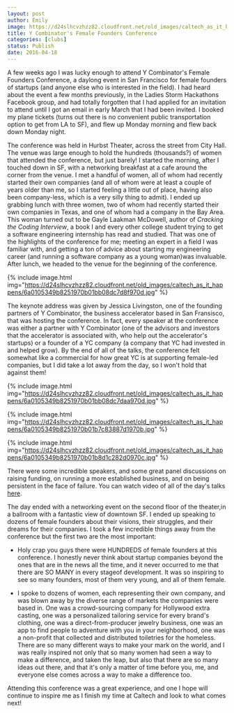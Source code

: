 ```yaml
---
layout: post
author: Emily
image: https://d24slhcvzhzz82.cloudfront.net/old_images/caltech_as_it_happens/6a0105349b8251970b01b7c83885e4970b.jpg
title: Y Combinator's Female Founders Conference 
categories: [clubs]
status: Publish
date: 2016-04-18
---
```



A few weeks ago I was lucky enough to attend Y Combinator's Female Founders Conference, a daylong event in San Francisco for female founders of startups (and anyone else who is interested in the field). I had heard about the event a few months previously, in the Ladies Storm Hackathons Facebook group, and had totally forgotten that I had applied for an invitation to attend until I got an email in early March that I had been invited. I booked my plane tickets (turns out there is no convenient public transportation option to get from LA to SF), and flew up Monday morning and flew back down Monday night.

The conference was held in Hurbst Theater, across the street from City Hall. The venue was large enough to hold the hundreds (thousands?) of women that attended the conference, but just barely! I started the morning, after I touched down in SF, with a networking breakfast at a cafe around the corner from the venue. I met a handful of women, all of whom had recently started their own companies (and all of whom were at least a couple of years older than me, so I started feeling a little out of place, having also been company-less, which is a very silly thing to admit). I ended up grabbing lunch with three women, two of whom had recently started their own companies in Texas, and one of whom had a company in the Bay Area. This woman turned out to be Gayle Laakman McDowell, author of *Cracking the Coding Interview*, a book I and every other college student trying to get a software engineering internship has read and studied. That was one of the highlights of the conference for me; meeting an expert in a field I was familiar with, and getting a ton of advice about starting my engineering career (and running a software company as a young woman)was invaluable. After lunch, we headed to the venue for the beginning of the conference.


{% include image.html img="https://d24slhcvzhzz82.cloudfront.net/old_images/caltech_as_it_happens/6a0105349b8251970b01bb08dc7d8f970d.jpg" %}

The keynote address was given by Jessica Livingston, one of the founding partners of Y Combinator, the business accelerator based in San Fransisco, that was hosting the conference. In fact, every speaker at the conference was either a partner with Y Combinator (one of the advisors and investors that the accelerator is associated with, who help out the accelerator's startups) or a founder of a YC company (a company that YC had invested in and helped grow). By the end of all of the talks, the conference felt somewhat like a commercial for how great YC is at supporting female-led companies, but I did take a lot away from the day, so I won't hold that against them!

{% include image.html img="https://d24slhcvzhzz82.cloudfront.net/old_images/caltech_as_it_happens/6a0105349b8251970b01bb08dc7daa970d.jpg" %}


{% include image.html img="https://d24slhcvzhzz82.cloudfront.net/old_images/caltech_as_it_happens/6a0105349b8251970b01b7c83887d1970b.jpg" %}


{% include image.html img="https://d24slhcvzhzz82.cloudfront.net/old_images/caltech_as_it_happens/6a0105349b8251970b01b8d1c282d0970c.jpg" %}

There were some incredible speakers, and some great panel discussions on raising funding, on running a more established business, and on being persistent in the face of failure. You can watch video of all of the day's talks <a href="https://www.youtube.com/playlist?list=PLQ-uHSnFig5OumNz3XiKifhVKbAMpZ9ne">here</a>.

The day ended with a networking event on the second floor of the theater,in a ballroom with a fantastic view of downtown SF. I ended up speaking to dozens of female founders about their visions, their struggles, and their dreams for their companies. I took a few incredible things away from the conference but the first two are the most important:

- Holy crap you guys there were HUNDREDS of female founders at this conference. I honestly never think about startup companies beyond the ones that are in the news all the time, and it never occurred to me that there are SO MANY in every stageof development. It was so inspiring to see so many founders, most of them very young, and all of them female.

- I spoke to dozens of women, each representing their own company, and was blown away by the diverse range of markets the companies were based in. One was a crowd-sourcing company for Hollywood extra casting, one was a personalized tailoring service for every brand's clothing, one was a direct-from-producer jewelry business, one was an app to find people to adventure with you in your neighborhood, one was a non-profit that collected and distributed toiletries for the homeless. There are so many different ways to make your mark on the world, and I was really inspired not only that so many women had seen a way to make a difference, and taken the leap, but also that there are so many ideas out there, and that it's only a matter of time before you, me, and everyone else comes across a way to make a difference too.

Attending this conference was a great experience, and one I hope will continue to inspire me as I finish my time at Caltech and look to what comes next!
